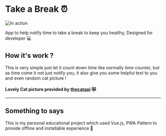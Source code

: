 # Take a Break ⏰

![In action](https://i.imgur.com/lw92ndY.png)

App to help notify time to take a break to keep you healthy, Designed for developer 💻

## How it's work ?

This is very simple just let it count down time like normally time counter, but as time come it not just notify you, it also give you some helpful text to you and even random cat picture !

#### Lovely Cat picture provided by [thecatapi](https://thecatapi.com) 😻

---

## Something to says

This is my personal educational project which used Vue.js, PWA Pattern to provide offline and installable experience 🙌
